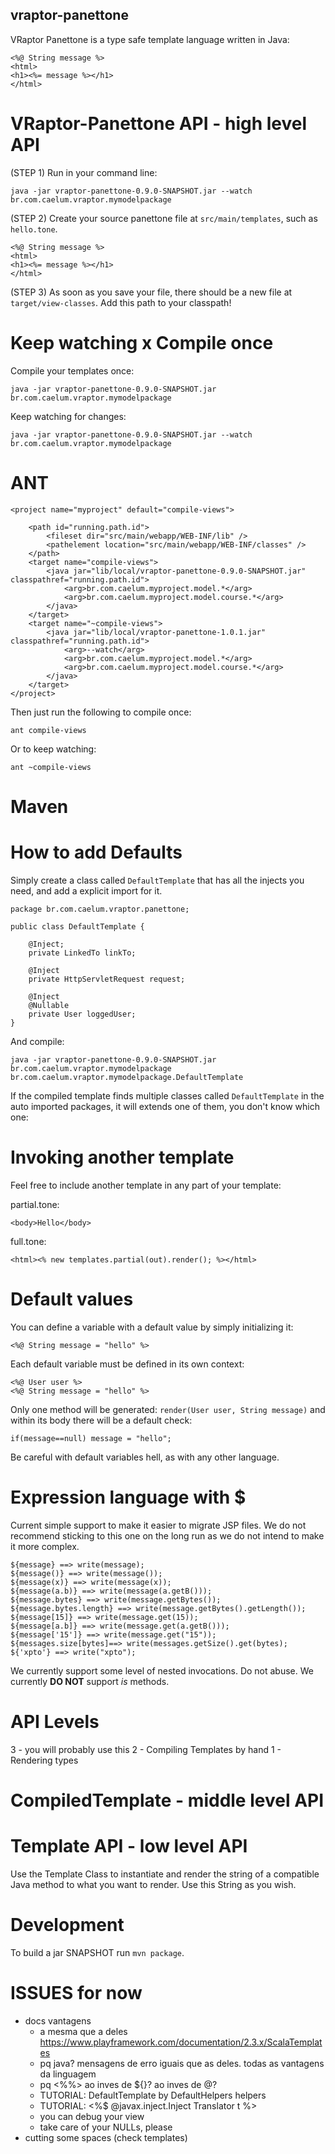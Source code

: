 ## vraptor-panettone

VRaptor Panettone is a type safe template language written in Java:

```
<%@ String message %>
<html>
<h1><%= message %></h1>
</html>
```

# VRaptor-Panettone API - high level API

(STEP 1) Run in your command line:

```
java -jar vraptor-panettone-0.9.0-SNAPSHOT.jar --watch br.com.caelum.vraptor.mymodelpackage 
```

(STEP 2) Create your source panettone file at `src/main/templates`, such as `hello.tone`.

```
<%@ String message %>
<html>
<h1><%= message %></h1>
</html>
```

(STEP 3) As soon as you save your file, there should be a new file at `target/view-classes`. Add this path to your classpath!

# Keep watching x Compile once

Compile your templates once:

```
java -jar vraptor-panettone-0.9.0-SNAPSHOT.jar br.com.caelum.vraptor.mymodelpackage 
```

Keep watching for changes:

```
java -jar vraptor-panettone-0.9.0-SNAPSHOT.jar --watch br.com.caelum.vraptor.mymodelpackage 
```

# ANT

```
<project name="myproject" default="compile-views">

	<path id="running.path.id">
		<fileset dir="src/main/webapp/WEB-INF/lib" />
		<pathelement location="src/main/webapp/WEB-INF/classes" />
	</path>
	<target name="compile-views">
		<java jar="lib/local/vraptor-panettone-0.9.0-SNAPSHOT.jar" classpathref="running.path.id">
			<arg>br.com.caelum.myproject.model.*</arg>
			<arg>br.com.caelum.myproject.model.course.*</arg>
		</java>
	</target>
	<target name="~compile-views">
		<java jar="lib/local/vraptor-panettone-1.0.1.jar" classpathref="running.path.id">
			<arg>--watch</arg>
			<arg>br.com.caelum.myproject.model.*</arg>
			<arg>br.com.caelum.myproject.model.course.*</arg>
		</java>
	</target>
</project>
```

Then just run the following to compile once:
```
ant compile-views
```

Or to keep watching:

```
ant ~compile-views
```

# Maven

# How to add Defaults

Simply create a class called `DefaultTemplate` that has all the injects you need, and add a explicit import for it.

```
package br.com.caelum.vraptor.panettone;

public class DefaultTemplate {

	@Inject;
	private LinkedTo linkTo;
	
	@Inject
	private HttpServletRequest request;
	
	@Inject
	@Nullable
	private User loggedUser;
}
```

And compile:

```
java -jar vraptor-panettone-0.9.0-SNAPSHOT.jar br.com.caelum.vraptor.mymodelpackage br.com.caelum.vraptor.mymodelpackage.DefaultTemplate 
```

If the compiled template finds multiple classes called `DefaultTemplate` in the auto imported packages, it will extends one of them, you don't know which one:


# Invoking another template

Feel free to include another template in any part of your template:

partial.tone:
```
<body>Hello</body>
```

full.tone:
```
<html><% new templates.partial(out).render(); %></html>
```

# Default values

You can define a variable with a default value by simply initializing it:

```
<%@ String message = "hello" %>
```

Each default variable must be defined in its own context:

```
<%@ User user %>
<%@ String message = "hello" %>
```

Only one method will be generated: `render(User user, String message)` and within its body there will be a default check:

```
if(message==null) message = "hello";
```

Be careful with default variables hell, as with any other language.

# Expression language with $

Current simple support to make it easier to migrate JSP files.
We do not recommend sticking to this one on the long run as we do not intend to make it more complex.

```
${message} ==> write(message);
${message()} ==> write(message());
${message(x)} ==> write(message(x));
${message(a.b)} ==> write(message(a.getB()));
${message.bytes} ==> write(message.getBytes());
${message.bytes.length} ==> write(message.getBytes().getLength());
${message[15]} ==> write(message.get(15));
${message[a.b]} ==> write(message.get(a.getB()));
${message['15']} ==> write(message.get("15"));
${messages.size[bytes]==> write(messages.getSize().get(bytes);
${'xpto'} ==> write("xpto");
```

We currently support some level of nested invocations. Do not abuse.
We currently **DO NOT** support *is* methods.

# API Levels

3 - you will probably use this
2 - Compiling Templates by hand
1 - Rendering types

# CompiledTemplate - middle level API

# Template API - low level API

Use the Template Class to instantiate and render the string of a compatible Java method to what you want to render.
Use this String as you wish. 

# Development

To build a jar SNAPSHOT run `mvn package`.

# ISSUES for now
- docs
	vantagens
	- a mesma que a deles https://www.playframework.com/documentation/2.3.x/ScalaTemplates
	- pq java? mensagens de erro iguais que as deles. todas as vantagens da linguagem
	- pq <%%> ao inves de ${}? ao inves de @?
	- TUTORIAL: DefaultTemplate by DefaultHelpers helpers
	- TUTORIAL: <%$ @javax.inject.Inject Translator t %>
	- you can debug your view
	- take care of your NULLs, please
- cutting some spaces (check templates)